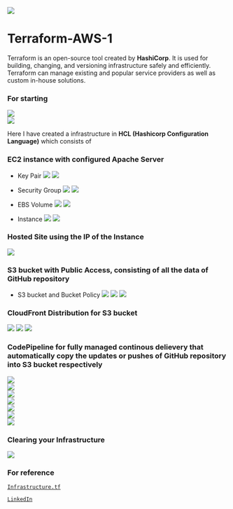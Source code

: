 ![](images/terraws.png)
# Terraform-AWS-1
Terraform is an open-source tool created by **HashiCorp**. It is used for building, changing, and versioning infrastructure safely and efficiently. Terraform can manage existing and popular service providers as well as custom in-house solutions.

### For starting
![](images/terrastart1.png)
<br/>
![](images/terrastart2.png)

Here I have created a infrastructure in **HCL (Hashicorp Configuration Language)** which consists of 

### EC2 instance with configured Apache Server
  * Key Pair
![](images/codekey.png)
![](images/key.png)

  * Security Group
![](images/sg.png)
![](images/codesg.png)

  * EBS Volume
![](images/volume.png)
![](images/codevolume.png)

  * Instance
![](images/instance.png)
![](images/codeinst.png)

### Hosted Site using the IP of the Instance
![](images/running_site.png)
  
### S3 bucket with Public Access, consisting of all the data of GitHub repository
   * S3 bucket and Bucket Policy
![](images/bucket1.png)
![](images/bucket2.png)
![](images/codebucket.png)
   
### CloudFront Distribution for S3 bucket
![](images/codedistri1.png)
![](images/codedistri2.png)
![](images/distri.png)
<br/>

### CodePipeline for fully managed continous delievery that automatically copy the updates or pushes of GitHub repository into S3 bucket respectively
![](images/pipeline1.png)
<br/>
![](images/pipeline2.png)
<br/>
![](images/pipeline3.png)
<br/>
![](images/pipeline4.png)
<br/>
![](images/pipeline5.png)
<br/>
![](images/pipeline6.png)
<br/>
![](images/pipeline7.png)
<br/>

### Clearing your Infrastructure
![](images/toDestroy.png)
<br/>

### For reference<br/>
[`Infrastructure.tf`](https://github.com/Sparsh-Agrawal/Terraform-AWS-1/blob/master/infra.tf)

[`LinkedIn`](https://www.linkedin.com/pulse/aws-infrastructure-using-terraform-sparsh-agrawal)

